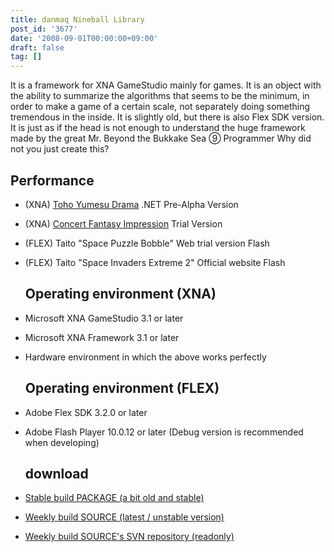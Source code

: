 ```yaml
---
title: danmaq Nineball Library
post_id: '3677'
date: '2008-09-01T00:00:00+09:00'
draft: false
tag: []
---
```


It is a framework for XNA GameStudio mainly for games. It is an object with the ability to summarize the algorithms that seems to be the minimum, in order to make a game of a certain scale, not separately doing something tremendous in the inside. It is slightly old, but there is also Flex SDK version. It is just as if the head is not enough to understand the huge framework made by the great Mr. Beyond the Bukkake Sea ⑨ Programmer Why did not you just create this?

## Performance

*   (XNA) [Toho Yumesu Drama](/products/apps/dnh/thc/) .NET Pre-Alpha Version
*   (XNA) [Concert Fantasy Impression](http://kagaminer.in/) Trial Version
*   (FLEX) Taito "Space Puzzle Bobble" Web trial version Flash
*   (FLEX) Taito "Space Invaders Extreme 2" Official website Flash
    
    ## Operating environment (XNA)
    

*   Microsoft XNA GameStudio 3.1 or later
*   Microsoft XNA Framework 3.1 or later
*   Hardware environment in which the above works perfectly
    
    ## Operating environment (FLEX)
    

*   Adobe Flex SDK 3.2.0 or later
*   Adobe Flash Player 10.0.12 or later (Debug version is recommended when developing)
    
    ## download
    

*   [Stable build PACKAGE (a bit old and stable)](http://sourceforge.jp/projects/nineball/releases/)
*   [Weekly build SOURCE (latest / unstable version)](http://svn.sourceforge.jp/view/trunk/?root=nineball)
*   [Weekly build SOURCE's SVN repository (readonly)](http://svn.sourceforge.jp/svnroot/nineball/)